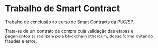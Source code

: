 # Trabalho de Smart Contract
Trabalho de conclusão do curso de Smart Contracts da PUC/SP.

Trata-se de um contrato de compra cuja validação das etapas e pagamentos se realizam pela blockchain ethereum, dessa forma
evitando fraudes e erros.
